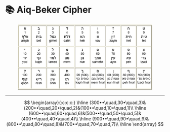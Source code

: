 # 📚 Aiq-Beker Cipher

<figure><img src="../.gitbook/assets/Pasted image 20240513143950.png" alt=""><figcaption></figcaption></figure>

***

$$
\begin{array}{:c:c:c:} \hline
(300••\quad,30•\quad,3)&(200••\quad,20•\quad,2)&(100••\quad,10•\quad,1)\\ \hline
(600••\quad,60•\quad,6)&(500••\quad,50•\quad,5)&(400••\quad,40•\quad,4)\\ \hline
(900••\quad,90•\quad,9)&(800••\quad,80•\quad,8)&(700••\quad,70•\quad,7)\\ \hline
\end{array}
$$
